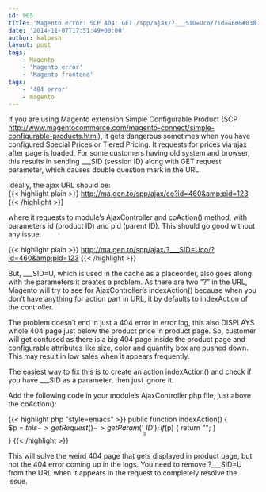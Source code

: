 ```yaml
---
id: 965
title: 'Magento error: SCP 404: GET /spp/ajax/?___SID=Uco/?id=460&#038;pid=123'
date: '2014-11-07T17:51:49+00:00'
author: kalpesh
layout: post
tags:
    - Magento
    - 'Magento error'
    - 'Magento frontend'
tags:
    - '404 error'
    - magento
---
```


If you are using Magento extension Simple Configurable Product (SCP http://www.magentocommerce.com/magento-connect/simple-configurable-products.html), it gets dangerous sometimes when you have configured Special Prices or Tiered Pricing. It requests for prices via ajax after page is loaded. For some customers having old system and browser, this results in sending ___SID (session ID) along with GET request parameter, which causes double question mark in the URL.

Ideally, the ajax URL should be:  
{{< highlight plain >}} http://ma.gen.to/spp/ajax/co?id=460&amp;pid=123 {{< /highlight >}}

where it requests to module’s AjaxController and coAction() method, with parameters id (product ID) and pid (parent ID). This should go good without any issue.

{{< highlight plain >}} http://ma.gen.to/spp/ajax/?___SID=Uco/?id=460&amp;pid=123 {{< /highlight >}}

But, ___SID=U, which is used in the cache as a placeorder, also goes along with the parameters it creates a problem. As there are two “?” in the URL, Magento will try to see for AjaxController’s indexAction() because when you don’t have anything for action part in URL, it by defaults to indexAction of the controller.

The problem doesn’t end in just a 404 error in error log, this also DISPLAYS whole 404 page just below the product price in product page. So, customer will get confused as there is a big 404 page inside the product page and configurable attributes like size, color and quantity box are pushed down. This may result in low sales when it appears frequently.

The easiest way to fix this is to create an action indexAction() and check if you have ___SID as a parameter, then just ignore it.

Add the following code in your module’s AjaxController.php file, just above the coAction():

{{< highlight php "style=emacs" >}}
public function indexAction() {  
 $p = $this->getRequest()->getParam(‘___SID’);  
 if($p) { return ""; }  
}
{{< /highlight >}}

This will solve the weird 404 page that gets displayed in product page, but not the 404 error coming up in the logs. You need to remove ?___SID=U from the URL when it appears in the request to completely resolve the issue.